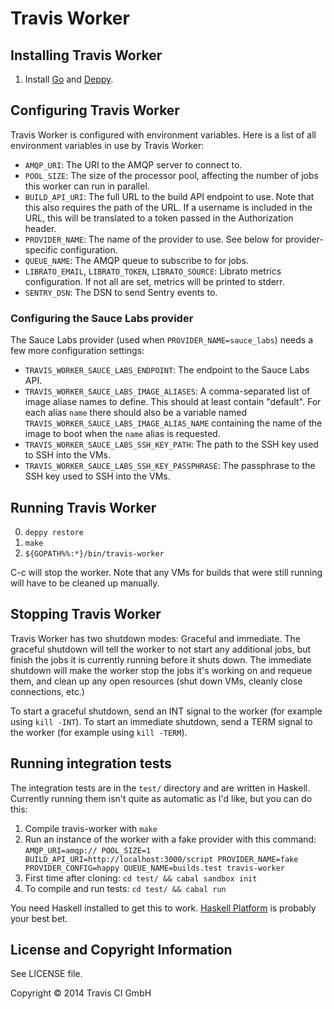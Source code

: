 # Travis Worker

## Installing Travis Worker

1. Install [Go](http://golang.org) and [Deppy](https://github.com/hamfist/deppy).

## Configuring Travis Worker

Travis Worker is configured with environment variables. Here is a list of all environment variables in use by Travis Worker:

- `AMQP_URI`: The URI to the AMQP server to connect to.
- `POOL_SIZE`: The size of the processor pool, affecting the number of jobs this worker can run in parallel.
- `BUILD_API_URI`: The full URL to the build API endpoint to use. Note that this also requires the path of the URL. If a username is included in the URL, this will be translated to a token passed in the Authorization header.
- `PROVIDER_NAME`: The name of the provider to use. See below for provider-specific configuration.
- `QUEUE_NAME`: The AMQP queue to subscribe to for jobs.
- `LIBRATO_EMAIL`, `LIBRATO_TOKEN`, `LIBRATO_SOURCE`: Librato metrics configuration. If not all are set, metrics will be printed to stderr.
- `SENTRY_DSN`: The DSN to send Sentry events to.

### Configuring the Sauce Labs provider

The Sauce Labs provider (used when `PROVIDER_NAME=sauce_labs`) needs a few more configuration settings:

- `TRAVIS_WORKER_SAUCE_LABS_ENDPOINT`: The endpoint to the Sauce Labs API.
- `TRAVIS_WORKER_SAUCE_LABS_IMAGE_ALIASES`: A comma-separated list of image aliase names to define. This should at least contain "default". For each alias `name` there should also be a variable named `TRAVIS_WORKER_SAUCE_LABS_IMAGE_ALIAS_NAME` containing the name of the image to boot when the `name` alias is requested.
- `TRAVIS_WORKER_SAUCE_LABS_SSH_KEY_PATH`: The path to the SSH key used to SSH into the VMs.
- `TRAVIS_WORKER_SAUCE_LABS_SSH_KEY_PASSPHRASE`: The passphrase to the SSH key used to SSH into the VMs.

## Running Travis Worker

0. `deppy restore`
0. `make`
0. `${GOPATH%%:*}/bin/travis-worker`

C-c will stop the worker. Note that any VMs for builds that were still running
will have to be cleaned up manually.

## Stopping Travis Worker

Travis Worker has two shutdown modes: Graceful and immediate. The graceful shutdown will tell the worker to not start any additional jobs, but finish the jobs it is currently running before it shuts down. The immediate shutdown will make the worker stop the jobs it's working on and requeue them, and clean up any open resources (shut down VMs, cleanly close connections, etc.)

To start a graceful shutdown, send an INT signal to the worker (for example using `kill -INT`). To start an immediate shutdown, send a TERM signal to the worker (for example using `kill -TERM`).

## Running integration tests

The integration tests are in the `test/` directory and are written in Haskell. Currently running them isn't quite as automatic as I'd like, but you can do this:

1. Compile travis-worker with `make`
2. Run an instance of the worker with a fake provider with this command: `AMQP_URI=amqp:// POOL_SIZE=1 BUILD_API_URI=http://localhost:3000/script PROVIDER_NAME=fake PROVIDER_CONFIG=happy QUEUE_NAME=builds.test travis-worker`
3. First time after cloning: `cd test/ && cabal sandbox init`
4. To compile and run tests: `cd test/ && cabal run`

You need Haskell installed to get this to work. [Haskell Platform](https://www.haskell.org/platform/) is probably your best bet.

## License and Copyright Information

See LICENSE file.

Copyright © 2014 Travis CI GmbH
